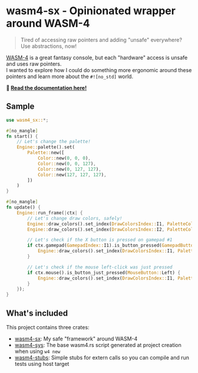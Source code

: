 # wasm4-sx - Opinionated wrapper around WASM-4

> Tired of accessing raw pointers and adding "unsafe" everywhere?  
> Use abstractions, now!

[WASM-4] is a great fantasy console, but each "hardware" access is unsafe and uses raw pointers.  
I wanted to explore how I could do something more ergonomic around these pointers and learn more about the `#![no_std]` world.  

**:book: [Read the documentation here!](https://srynetix.github.io/wasm4-sx/wasm4_sx/)**

## Sample

```rust
use wasm4_sx::*;

#[no_mangle]
fn start() {
    // Let's change the palette!
    Engine::palette().set(
        Palette::new([
            Color::new(0, 0, 0),
            Color::new(0, 0, 127),
            Color::new(0, 127, 127),
            Color::new(127, 127, 127),
        ])
    )
}

#[no_mangle]
fn update() {
    Engine::run_frame(|ctx| {
        // Let's change draw colors, safely!
        Engine::draw_colors().set_index(DrawColorsIndex::I1, PaletteColor::P1);
        Engine::draw_colors().set_index(DrawColorsIndex::I2, PaletteColor::Transparent);

        // Let's check if the X button is pressed on gamepad #1
        if ctx.gamepad(GamepadIndex::I1).is_button_pressed(GamepadButton::X) {
            Engine::draw_colors().set_index(DrawColorsIndex::I1, PaletteColor::P2);
        }

        // Let's check if the mouse left-click was just pressed
        if ctx.mouse().is_button_just_pressed(MouseButton::Left) {
            Engine::draw_colors().set_index(DrawColorsIndex::I1, PaletteColor::P3);
        }
    });
}
```

## What's included

This project contains three crates:

- [wasm4-sx]: My safe "framework" around WASM-4
- [wasm4-sys]: The base wasm4.rs script generated at project creation when using `w4 new`
- [wasm4-stubs]: Simple stubs for extern calls so you can compile and run tests using host target

[WASM-4]: https://wasm4.org/
[wasm4-sx]: ./wasm4-sx/
[wasm4-sys]: ./wasm4-sx/
[wasm4-stubs]: ./wasm4-sx/

